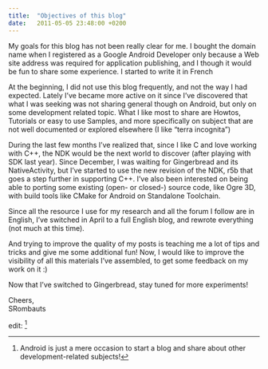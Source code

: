 ```yaml
---
title:  "Objectives of this blog"
date:   2011-05-05 23:48:00 +0200
---
```

My goals for this blog has not been really clear for me. I bought the domain name when I registered as a Google Android Developer only because a Web site address was required for application publishing, and I though it would be fun to share some experience. I started to write it in French

At the beginning, I did not use this blog frequently, and not the way I had expected. Lately I’ve became more active on it since I’ve discovered that what I was seeking was not sharing general though on Android, but only on some development related topic. What I like most to share are Howtos, Tutorials or easy to use Samples, and more specifically on subject that are not well documented or explored elsewhere (I like “terra incognita”)

During the last few months I’ve realized that, since I like C and love working with C++, the NDK would be the next world to discover (after playing with SDK last year). Since December, I was waiting for Gingerbread and its NativeActivity, but I’ve started to use the new revision of the NDK, r5b that goes a step further in supporting C++. I’ve also been interested on being able to porting some existing (open- or closed-)  source code, like Ogre 3D, with build tools like CMake for Android on Standalone Toolchain.

Since all the resource I use for my research and all the forum I follow are in English, I’ve switched in April to a full English blog, and rewrote everything (not much at this time).

And trying to improve the quality of my posts is teaching me a lot of tips and tricks and give me some additional fun! Now, I would like to improve the visibility of all this materials I’ve assembled, to get some feedback on my work on it :)

Now that I’ve switched to Gingerbread, stay tuned for more experiments!

Cheers,  
SRombauts

edit: [^1]

[^1]: Android is just a mere occasion to start a blog and share about other development-related subjects!
